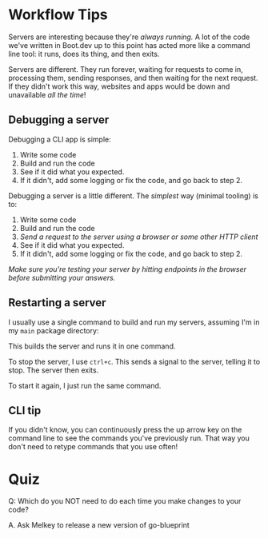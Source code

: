 # Workflow Tips

Servers are interesting because they're _always running._ A lot of the code we've written in Boot.dev up to this point has acted more like a command line tool: it runs, does its thing, and then exits.

Servers are different. They run forever, waiting for requests to come in, processing them, sending responses, and then waiting for the next request. If they didn't work this way, websites and apps would be down and unavailable _all the time_!

## Debugging a server

Debugging a CLI app is simple:

1.  Write some code
2.  Build and run the code
3.  See if it did what you expected.
4.  If it didn't, add some logging or fix the code, and go back to step 2.

Debugging a server is a little different. The _simplest_ way (minimal tooling) is to:

1.  Write some code
2.  Build and run the code
3.  _Send a request to the server using a browser or some other HTTP client_
4.  See if it did what you expected.
5.  If it didn't, add some logging or fix the code, and go back to step 2.

_Make sure you're testing your server by hitting endpoints in the browser before submitting your answers._

## Restarting a server

I usually use a single command to build and run my servers, assuming I'm in my `main` package directory:

This builds the server and runs it in one command.

To stop the server, I use `ctrl+c`. This sends a signal to the server, telling it to stop. The server then exits.

To start it again, I just run the same command.

## CLI tip

If you didn't know, you can continuously press the up arrow key on the command line to see the commands you've previously run. That way you don't need to retype commands that you use often!

# Quiz

Q: Which do you NOT need to do each time you make changes to your code?

A. Ask Melkey to release a new version of go-blueprint
